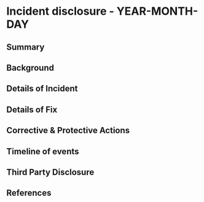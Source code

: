 # Incident disclosure - YEAR-MONTH-DAY

## Summary

## Background

## Details of Incident

## Details of Fix

## Corrective & Protective Actions

## Timeline of events

## Third Party Disclosure

## References